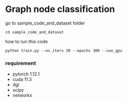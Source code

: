 # Graph node classification

go to sample_code_and_dataset folder
```console
cd sample_code_and_dataset
```

how to run this code
```console
python train.py --es_iters 30 --epochs 300 --use_gpu
```

### requirement

- pytorch 1.12.1
- cuda 11.3
- dgl
- scipy
- networkx
